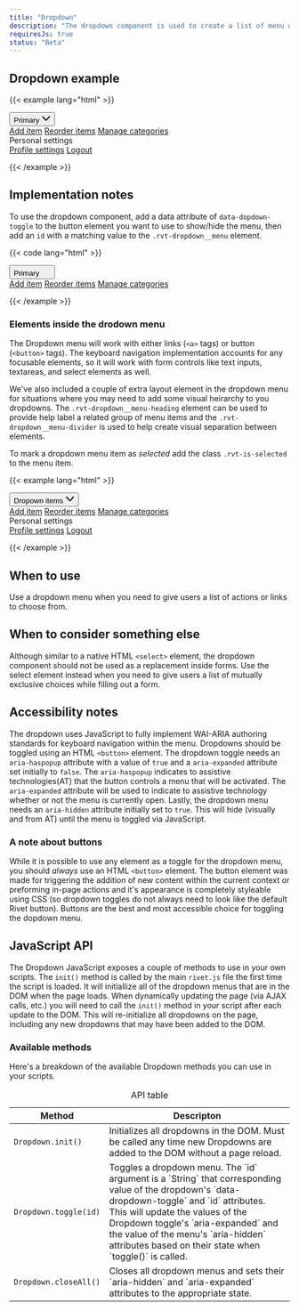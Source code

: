 ```yaml
---
title: "Dropdown"
description: "The dropdown component is used to create a list of menu options who’s visibility can be toggle using a button element."
requiresJs: true
status: "Beta"
---
```

## Dropdown example
{{< example lang="html" >}}<div class="rvt-dropdown">
    <button class="rvt-button"
            data-dropdown-toggle="dropdown-1"
            aria-haspopup="true"
            aria-expanded="false">
        <span>Primary</span>
        <svg role="img" alt="" class="rvt-m-left-xs" xmlns="http://www.w3.org/2000/svg" width="16" height="16" viewBox="0 0 16 16">
            <path fill="currentColor" d="M8,12.46a2,2,0,0,1-1.52-.7L1.24,5.65a1,1,0,1,1,1.52-1.3L8,10.46l5.24-6.11a1,1,0,0,1,1.52,1.3L9.52,11.76A2,2,0,0,1,8,12.46Z"/>
        </svg>
    </button>
    <div class="rvt-dropdown__menu" id="dropdown-1" aria-hidden="true">
        <a href="#">Add item</a>
        <a href="#" class="rvt-is-selected">Reorder items</a>
        <a href="#">Manage categories</a>
        <div class="rvt-dropdown__menu-heading">Personal settings</div>
        <div class="rvt-dropdown__menu-divider"></div>
        <a href="#">Profile settings</a>
        <a href="#">Logout</a>
    </div>
</div>
{{< /example >}}

## Implementation notes
To use the dropdown component, add a data attribute of `data-dopdown-toggle` to the button element you want to use to show/hide the menu, then add an `id` with a matching value to the `.rvt-dropdown__menu` element.

{{< code lang="html" >}}<div class="rvt-dropdown">
    <button class="rvt-button"
            data-dropdown-toggle="dropdown-docs-example"
            aria-haspopup="true"
            aria-expanded="false">
        <span>Primary</span>
        <svg role="img" alt="" class="rvt-m-left-xs" xmlns="http://www.w3.org/2000/svg" width="16" height="16" viewBox="0 0 16 16">
            <!-- Icon ... -->
        </svg>
    </button>
    <div class="rvt-dropdown__menu" id="dropdown-docs-example" aria-hidden="true">
        <a href="#">Add item</a>
        <a href="#">Reorder items</a>
        <a href="#">Manage categories</a>
    </div>
</div>
{{< /example >}}

### Elements inside the drodown menu
The Dropdown menu will work with either links (`<a>` tags) or button (`<button>` tags). The keyboard navigation implementation accounts for any focusable elements, so it will work with form controls like text inputs, textareas, and select elements as well.

We've also included a couple of extra layout element in the dropdown menu for situations where you may need to add some visual heirarchy to you dropdowns. The `.rvt-dropdown__menu-heading` element can be used to provide help label a related group of menu items and the `.rvt-dropdown__menu-divider` is used to help create visual separation between elements.

To mark a dropdown menu item as _selected_ add the class `.rvt-is-selected` to the menu item.

{{< example lang="html" >}}<div class="rvt-dropdown">
    <button class="rvt-button rvt-button--secondary"
            data-dropdown-toggle="dropdown-example-two"
            aria-haspopup="true"
            aria-expanded="false">
        <span>Dropown items</span>
        <svg role="img" alt="" class="rvt-m-left-xs" xmlns="http://www.w3.org/2000/svg" width="16" height="16" viewBox="0 0 16 16">
            <path fill="currentColor" d="M8,12.46a2,2,0,0,1-1.52-.7L1.24,5.65a1,1,0,1,1,1.52-1.3L8,10.46l5.24-6.11a1,1,0,0,1,1.52,1.3L9.52,11.76A2,2,0,0,1,8,12.46Z"/>
        </svg>
    </button>
    <!-- The inline relative positioning here is for demo purposes only -->
    <div class="rvt-dropdown__menu" id="dropdown-example-two" aria-hidden="false" style="position: relative;">
        <a href="#">Add item</a>
        <a href="#" class="rvt-is-selected">Reorder items</a>
        <a href="#">Manage categories</a>
        <div class="rvt-dropdown__menu-heading">Personal settings</div>
        <div class="rvt-dropdown__menu-divider"></div>
        <a href="#">Profile settings</a>
        <a href="#">Logout</a>
    </div>
</div>
{{< /example >}}

## When to use
Use a dropdown menu when you need to give users a list of actions or links to choose from.

## When to consider something else
Although similar to a native HTML `<select>` element, the dropdown component should not be used as a replacement inside forms. Use the select element instead when you need to give users a list of mutually exclusive choices while filling out a form.

## Accessibility notes
The dropdown uses JavaScript to fully implement WAI-ARIA authoring standards for keyboard navigation within the menu. Dropdowns should be toggled using an HTML `<button>` element. The dropdown toggle needs an `aria-haspopup` attribute with a value of `true` and a `aria-expanded` attribute set initially to `false`. The `aria-haspopup` indicates to assistive technologies(AT) that the button controls a menu that will be activated. The `aria-expanded` attribute will be used to indicate to assistive technology whether or not the menu is currently open. Lastly, the dropdown menu needs an `aria-hidden` attribute initially set to `true`. This will hide (visually and from AT) until the menu is toggled via JavaScript.

### A note about buttons
While it is possible to use any element as a toggle for the dropdown menu, you should *always* use an HTML `<button>` element. The button element was made for triggering the addition of new content within the current context or preforming in-page actions and it's appearance is completely styleable using CSS (so dropdown toggles do not always need to look like the default Rivet button). Buttons are the best and most accessible choice for toggling the dopdown menu.

## JavaScript API
The Dropdown JavaScript exposes a couple of methods to use in your own scripts. The `init()` method is called by the main `rivet.js` file the first time the script is loaded. It will initiallize all of the dropdown menus that are in the DOM when the page loads. When dynamically updating the page (via AJAX calls, etc.) you will need to call the `init()` method in your script after each update to the DOM. This will re-initialize all dropdowns on the page, including any new dropdowns that may have been added to the DOM.

### Available methods
Here's a breakdown of the available Dropdown methods you can use in your scripts.

<table>
    <caption class="sr-only">API table</caption>
    <thead>
        <tr>
            <th scope="col">Method</th>
            <th scope="col">Descripton</th>
        </tr>
    </thead>
    <tbody>
        <tr>
            <td><code>Dropdown.init()</code></td>
            <td>Initializes all dropdowns in the DOM. Must be called any time new Dropdowns are added to the DOM without a page reload.</td>
        </tr>
        <tr>
            <td><code>Dropdown.toggle(id)</code></td>
            <td>Toggles a dropdown menu. The `id` argument is a `String` that corresponding value of the dropdown's `data-dropdown-toggle` and `id` attributes. This will update the values of the Dropdown toggle's `aria-expanded` and the value of the menu's `aria-hidden` attributes based on their state when `toggle()` is called.</td>
        </tr>
        <tr>
            <td><code>Dropdown.closeAll()</code></td>
            <td>Closes all dropdown menus and sets their `aria-hidden` and `aria-expanded` attributes to the appropriate state.</td>
        </tr>
    </tbody>
</table>